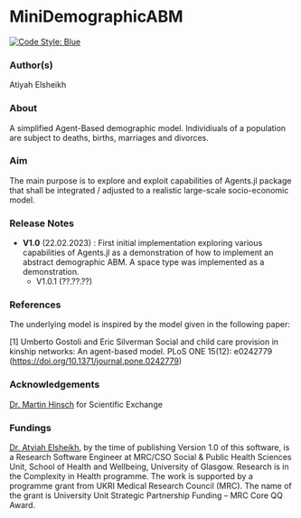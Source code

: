 # MiniDemographicABM

[![Code Style: Blue](https://img.shields.io/badge/code%20style-blue-4495d1.svg)](https://github.com/invenia/BlueStyle)

### Author(s)  
Atiyah Elsheikh 

### About 
A simplified Agent-Based demographic model. Individiuals of a population are subject to deaths, births, marriages and divorces. 

### Aim
The main purpose is to explore and exploit capabilities of Agents.jl package that shall be integrated / adjusted to a realistic large-scale socio-economic model. 

### Release Notes 
- **V1.0** (22.02.2023) : First initial implementation exploring various capabilities of Agents.jl as a demonstration of how to implement an abstract demographic ABM. A space type was implemented as a demonstration.  
    - V1.0.1 (??.??.??)
 
### References
The underlying model is inspired by the model given in the following paper:   

[1] Umberto Gostoli and Eric Silverman Social and child care provision in kinship networks: An agent-based model. PLoS ONE 15(12): e0242779 (https://doi.org/10.1371/journal.pone.0242779)

### Acknowledgements  
[Dr. Martin Hinsch](https://www.gla.ac.uk/schools/healthwellbeing/staff/martinhinsch/) for Scientific Exchange

### Fundings 
[Dr. Atyiah Elsheikh](https://www.gla.ac.uk/schools/healthwellbeing/staff/atiyahelsheikh/), by the time of publishing Version 1.0 of this software, is a Research Software Engineer at MRC/CSO Social & Public Health Sciences Unit, School of Health and Wellbeing, University of Glasgow. Research is in the Complexity in Health programme.  The work is supported by a programme grant from UKRI Medical Research Council (MRC). The name of the grant is University Unit Strategic Partnership Funding – MRC Core QQ Award.
